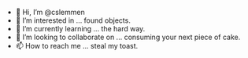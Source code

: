 - 👋 Hi, I’m @cslemmen
- 👀 I’m interested in ... found objects.
- 🌱 I’m currently learning ... the hard way.
- 💞️ I’m looking to collaborate on ... consuming your next piece of cake.
- 📫 How to reach me ... steal my toast.

<!---
cslemmen/cslemmen is a ✨ special ✨ repository because its `README.md` (this file) appears on your GitHub profile.
You can click the Preview link to take a look at your changes.
--->
